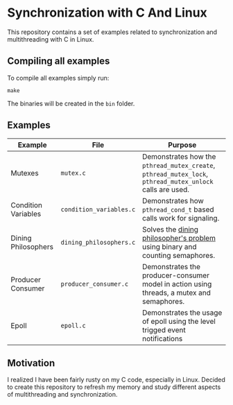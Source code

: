 # Synchronization with C And Linux

This repository contains a set of examples related to synchronization and multithreading with C in Linux.

## Compiling all examples

To compile all examples simply run:

```
make
```

The binaries will be created in the ``bin`` folder.

## Examples

| Example | File | Purpose |
| ------- | ---- | ------- |
| Mutexes | ``mutex.c`` | Demonstrates how the ``pthread_mutex_create``, ``pthread_mutex_lock``, ``pthread_mutex_unlock`` calls are used. |
| Condition Variables | ``condition_variables.c`` | Demonstrates how ``pthread_cond_t`` based calls work for signaling. |
| Dining Philosophers | ``dining_philosophers.c`` | Solves the [dining philosopher's problem](https://en.wikipedia.org/wiki/Dining_philosophers_problem) using binary and counting semaphores. |
| Producer Consumer | ``producer_consumer.c`` | Demonstrates the producer-consumer model in action using threads, a mutex and semaphores. | 
| Epoll | ``epoll.c`` | Demonstrates the usage of epoll using the level trigged event notifications |

## Motivation

I realized I have been fairly rusty on my C code, especially in Linux. Decided to create this repository to refresh my memory and study different aspects of multithreading and synchronization.